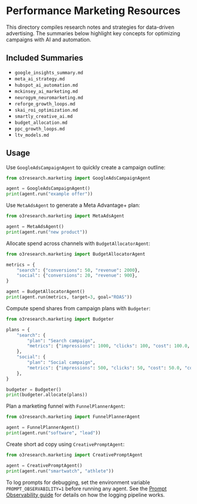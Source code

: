 # Performance Marketing Resources

This directory compiles research notes and strategies for data-driven advertising. The summaries below highlight key concepts for optimizing campaigns with AI and automation.

## Included Summaries

- `google_insights_summary.md`
- `meta_ai_strategy.md`
- `hubspot_ai_automation.md`
- `mckinsey_ai_marketing.md`
- `neurogym_neuromarketing.md`
- `reforge_growth_loops.md`
- `skai_roi_optimization.md`
- `smartly_creative_ai.md`
- `budget_allocation.md`
- `ppc_growth_loops.md`
- `ltv_models.md`

## Usage

Use `GoogleAdsCampaignAgent` to quickly create a campaign outline:

```python
from o3research.marketing import GoogleAdsCampaignAgent

agent = GoogleAdsCampaignAgent()
print(agent.run("example offer"))
```

Use `MetaAdsAgent` to generate a Meta Advantage+ plan:

```python
from o3research.marketing import MetaAdsAgent

agent = MetaAdsAgent()
print(agent.run("new product"))
```

Allocate spend across channels with `BudgetAllocatorAgent`:

```python
from o3research.marketing import BudgetAllocatorAgent

metrics = {
    "search": {"conversions": 50, "revenue": 2000},
    "social": {"conversions": 20, "revenue": 900},
}

agent = BudgetAllocatorAgent()
print(agent.run(metrics, target=3, goal="ROAS"))
```

Compute spend shares from campaign plans with `Budgeter`:

```python
from o3research.marketing import Budgeter

plans = {
    "search": {
        "plan": "Search campaign",
        "metrics": {"impressions": 1000, "clicks": 100, "cost": 100.0, "conversions": 10, "revenue": 200.0},
    },
    "social": {
        "plan": "Social campaign",
        "metrics": {"impressions": 500, "clicks": 50, "cost": 50.0, "conversions": 5, "revenue": 80.0},
    },
}

budgeter = Budgeter()
print(budgeter.allocate(plans))
```

Plan a marketing funnel with `FunnelPlannerAgent`:

```python
from o3research.marketing import FunnelPlannerAgent

agent = FunnelPlannerAgent()
print(agent.run("software", "lead"))
```

Create short ad copy using `CreativePromptAgent`:

```python
from o3research.marketing import CreativePromptAgent

agent = CreativePromptAgent()
print(agent.run("smartwatch", "athlete"))
```

To log prompts for debugging, set the environment variable `PROMPT_OBSERVABILITY=1` before running any agent.
See the [Prompt Observability guide](../analytics/prompt_observability.md) for details on how the logging pipeline works.

